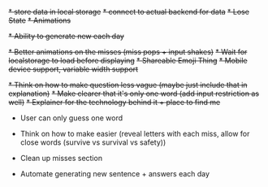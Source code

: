 ~~* store data in local storage~~
~~* connect to actual backend for data~~
~~* Lose State~~
~~* Animations~~

~~* Ability to generate new each day~~

~~* Better animations on the misses (miss pops + input shakes)~~
~~* Wait for localstorage to load before displaying~~
~~* Shareable Emoji Thing~~
~~* Mobile device support, variable width support~~

~~* Think on how to make question less vague (maybe just include that in explanation)~~
~~* Make clearer that it's only one word (add input restriction as well)~~
~~* Explainer for the technology behind it + place to find me~~
* User can only guess one word

* Think on how to make easier (reveal letters with each miss, allow for close words (survive vs survival vs safety))
* Clean up misses section
* Automate generating new sentence + answers each day

